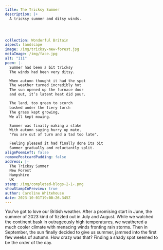 ```yaml
---
title: The Tricksy Summer
description: |+
  A tricksy summer and ditsy winds.




collection: Wonderful Britain
aspect: landscape
image: /img/tricksy-new-forest.jpg
metaImage: /img/face.jpg
alt: "111"
poem: |-
  Summer had been a bit tricksy
  The winds had been very ditsy.

  When autumn thought it had the spot
  The weather turned incredibly hot
  The sun opened up the furnace door 
  and out, it’s latent heat did pour.

  The land, too green to scorch
  basked under the fiery torch
  The grass kept growing, 
  We all kept mowing.

  Summer was finally making a stake 
  With autumn saying hurry up mate,
  "You are out of turn and a tad too late".

  Feeling pleased it had finally done its bit
  Summer gradually and reluctantly split.
alignPoemLeft: false
removePostcardPadding: false
address: |-
  The Tricksy Summer
  New Forest
  Hampshire 
  UK
stamp: /img/completed-blogs-2-1-.png
showStampInPreview: true
author: Caroline Whitehouse
date: 2023-10-01T19:00:26.345Z
---
```

You’ve got to love our British weather.
After a promising start in June, the summer of 2023 kind of fizzled out in July and August. While we watched the continent bask in outrageously high temperatures, we weathered a much cooler climate with menacing winds fronting rain storms. Then in September, the sun finally decided to give us summer, jammed into the first few weeks of autumn. How crazy was that? Finding a shady spot seemed to be the order of the day.